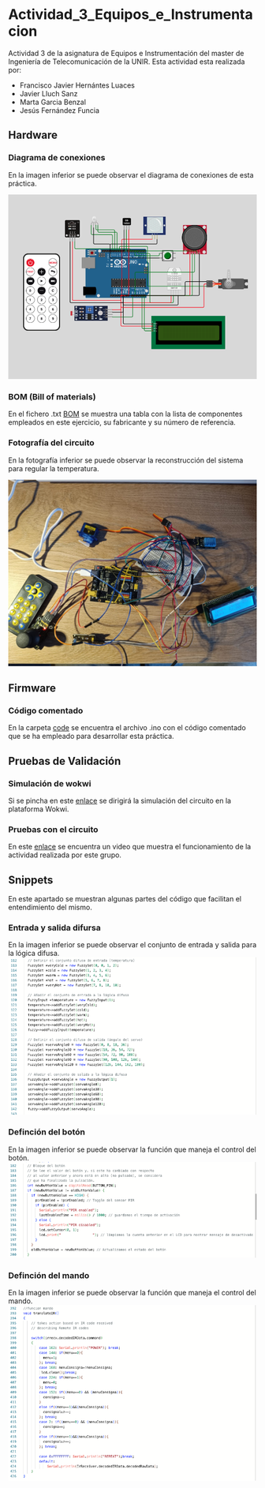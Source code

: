 # Actividad_3_Equipos_e_Instrumentacion
Actividad 3 de la asignatura de Equipos e Instrumentación del master de Ingeniería de Telecomunicación de la UNIR. Esta actividad esta realizada por:

- Francisco Javier Hernántes Luaces
- Javier Lluch Sanz
- Marta Garcia Benzal
- Jesús Fernández Funcia

## Hardware
### Diagrama de conexiones
En la imagen inferior se puede observar el diagrama de conexiones de esta práctica.

![Diagrama de conexiones](img/Diagrama_de_conexiones.png)
### BOM (Bill of materials)
En el fichero .txt [BOM](BOM "Bill of materials") se muestra una tabla con la lista de componentes empleados en este ejercicio, su fabricante y su número de referencia.

### Fotografía del circuito
En la fotografía inferior se puede observar la reconstrucción del sistema para regular la temperatura.

![Foto del circuito](img/Foto_del_circuito.jpeg)
## Firmware
### Código comentado
En la carpeta [code](code "codigo") se encuentra el archivo .ino con el código comentado que se ha empleado para desarrollar esta práctica.

## Pruebas de Validación
### Simulación de wokwi
Si se pincha en este [enlace](https://wokwi.com/projects/400202610798134273 "wokwi") se dirigirá la simulación del circuito en la plataforma Wokwi.
### Pruebas con el circuito
En este [enlace](https://drive.google.com/file/d/13qZfG0QAxgeHiCLZxAjfVpgD4lqHaW6A/view?usp=drive_link "Video") se encuentra un video que muestra el funcionamiento de la actividad realizada por este grupo.

## Snippets

En este apartado se muestran algunas partes del código que facilitan el entendimiento del mismo.

### Entrada y salida difursa
En la imagen inferior se puede observar el conjunto de entrada y salida para la lógica difusa.
![Entrada y salida difusa](img/Entrada_y_salida_difusa.png)

### Definción del botón
En la imagen inferior se puede observar la función que maneja el control del botón.
![Boton](img/Boton.png)

### Definción del mando
En la imagen inferior se puede observar la función que maneja el control del mando.
![Mando](img/Mando.png)